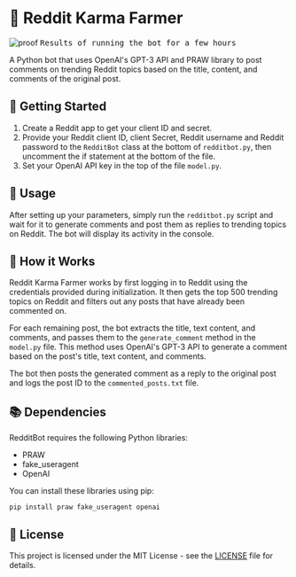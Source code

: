 # 🤖 Reddit Karma Farmer

![proof](https://github.com/Valkam-Git/Reddit-Karma-Farmer/assets/82890199/78358597-8301-45e6-ac29-ecbebfddbe58) <kbd>Results of running the bot for a few hours</kbd>

A Python bot that uses OpenAI's GPT-3 API and PRAW library to post comments on trending Reddit topics based on the title, content, and comments of the original post.

## 🚀 Getting Started

1. Create a Reddit app to get your client ID and secret.
2. Provide your Reddit client ID, client Secret, Reddit username and Reddit password to the `RedditBot` class at the bottom of `redditbot.py`, then uncomment the if statement at the bottom of the file.
3. Set your OpenAI API key in the top of the file `model.py`.

## 📝 Usage

After setting up your parameters, simply run the `redditbot.py` script and wait for it to generate comments and post them as replies to trending topics on Reddit. The bot will display its activity in the console.

## 🤖 How it Works

Reddit Karma Farmer works by first logging in to Reddit using the credentials provided during initialization. It then gets the top 500 trending topics on Reddit and filters out any posts that have already been commented on.

For each remaining post, the bot extracts the title, text content, and comments, and passes them to the `generate_comment` method in the `model.py` file. This method uses OpenAI's GPT-3 API to generate a comment based on the post's title, text content, and comments.

The bot then posts the generated comment as a reply to the original post and logs the post ID to the `commented_posts.txt` file.

## 📚 Dependencies

RedditBot requires the following Python libraries:

- PRAW
- fake_useragent
- OpenAI

You can install these libraries using pip:

```
pip install praw fake_useragent openai
```

## 📝 License

This project is licensed under the MIT License - see the [LICENSE](LICENSE) file for details.
